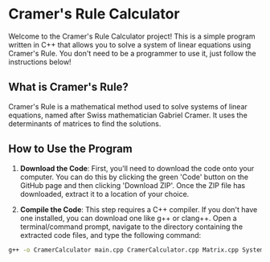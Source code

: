 # Cramer's Rule Calculator

Welcome to the Cramer's Rule Calculator project! This is a simple program written in C++ that allows you to solve a system of linear equations using Cramer's Rule. You don't need to be a programmer to use it, just follow the instructions below!

## What is Cramer's Rule?

Cramer's Rule is a mathematical method used to solve systems of linear equations, named after Swiss mathematician Gabriel Cramer. It uses the determinants of matrices to find the solutions.

## How to Use the Program

1. **Download the Code**: First, you'll need to download the code onto your computer. You can do this by clicking the green 'Code' button on the GitHub page and then clicking 'Download ZIP'. Once the ZIP file has downloaded, extract it to a location of your choice.

2. **Compile the Code**: This step requires a C++ compiler. If you don't have one installed, you can download one like g++ or clang++. Open a terminal/command prompt, navigate to the directory containing the extracted code files, and type the following command:

```bash
g++ -o CramerCalculator main.cpp CramerCalculator.cpp Matrix.cpp SystemOfEquations.cpp
